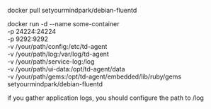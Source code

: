 docker pull setyourmindpark/debian-fluentd  

docker run -d --name some-container \
-p 24224:24224 \
-p 9292:9292 \
-v /your/path/config:/etc/td-agent \
-v /your/path/log:/var/log/td-agent \
-v /your/path/service-log:/log \
-v /your/path/ui-data:/opt/td-agent/data \
-v /your/path/gems:/opt/td-agent/embedded/lib/ruby/gems \
setyourmindpark/debian-fluentd  

if you gather application logs, you should configure the path to /log  
